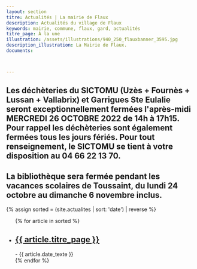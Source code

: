 ```yaml
---
layout: section
titre: Actualités | La mairie de Flaux
description: Actualités du village de Flaux
keywords: mairie, commune, flaux, gard, actualités
titre_page: À la une
illustration: /assets/illustrations/940_250_flauxbanner_3595.jpg
description_illustration: La Mairie de Flaux.
documents:



---
```

## Les déchèteries du SICTOMU (Uzès + Fournès + Lussan + Vallabrix) et Garrigues Ste Eulalie seront exceptionnellement fermées l'après-midi MERCREDI 26 OCTOBRE 2022 de 14h à 17h15. Pour rappel les déchèteries sont également fermées tous les jours fériés. Pour tout renseignement, le SICTOMU se tient à votre disposition au 04 66 22 13 70.<br>

## La bibliothèque sera fermée pendant les vacances scolaires de Toussaint, du lundi 24 octobre au dimanche 6 novembre inclus.<br>

{% assign sorted = (site.actualites | sort: 'date') | reverse %}
<ul>
  {% for article in sorted %}
  <li><h2><a href="{{ article.url }}">{{ article.titre_page }}</a></h2>
   - {{ article.date_texte }}</li>
  {% endfor %}
</ul>
